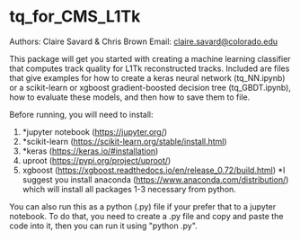 # tq_for_CMS_L1Tk

Authors: Claire Savard & Chris Brown 
Email: claire.savard@colorado.edu

This package will get you started with creating a machine
learning classifier that computes track quality for L1Tk
reconstructed tracks. Included are files that give examples
for how to create a keras neural network (tq_NN.ipynb) or a 
scikit-learn or xgboost gradient-boosted decision tree
(tq_GBDT.ipynb), how to evaluate these models, and then how
to save them to file.

Before running, you will need to install:
1. *jupyter notebook (https://jupyter.org/)
2. *scikit-learn (https://scikit-learn.org/stable/install.html)
3. *keras (https://keras.io/#installation)
4. uproot (https://pypi.org/project/uproot/)  
5. xgboost (https://xgboost.readthedocs.io/en/release_0.72/build.html)
*I suggest you install anaconda 
(https://www.anaconda.com/distribution/) which will install
all packages 1-3 necessary from python.

You can also run this as a python (.py) file if your prefer
that to a jupyter notebook. To do that, you need to create a
.py file and copy and paste the code into it, then you can
run it using "python <filename>.py".
